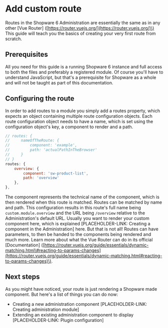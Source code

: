 # Add custom route

Routes in the Shopware 6 Administration are essentially the same as in any other \[Vue Router\] \([https://router.vuejs.org/](https://router.vuejs.org/)\) This guide will teach you the basics of creating your very first route from scratch.

## Prerequisites

All you need for this guide is a running Shopware 6 instance and full access to both the files and preferably a registered module. Of course you'll have to understand JavaScript, but that's a prerequisite for Shopware as a whole and will not be taught as part of this documentation.

## Configuring the route

In order to add routes to a module you simply add a routes property, which expects an object containing multiple route configuration objects. Each route configuration object needs to have a name, which is set using the configuration object's key, a component to render and a path.

```javascript
// routes: {
//     nameOfTheRoute: {
//         component: 'example',
//         path: 'actualPathInTheBrowser'
//     }
// }
routes: {
    overview: {
        component: 'sw-product-list',
        path: 'overview'
    },
},
```

The component represents the technical name of the component, which is then rendered when this route is matched. Routes can be matched by name and path. This configuration results in this route's full name being `custom.module.overview` and the URL being `/overview` relative to the Administration's default URL. Usually you want to render your custom component here, which is explained \[PLACEHOLDER-LINK: Creating a component in the Administration\] here. But that is not all! Routes can have parameters, to then be handed to the components being rendered and much more. Learn more about what the Vue Router can do in its official \[Documentation\] \([https://router.vuejs.org/guide/essentials/dynamic-matching.html\#reacting-to-params-changes](https://router.vuejs.org/guide/essentials/dynamic-matching.html#reacting-to-params-changes)\).

## Next steps

As you might have noticed, your route is just rendering a Shopware made component. But here's a list of things you can do now:

* Creating a new administration component \[PLACEHOLDER-LINK: Creating administration module\]
* Extending an existing administration component to display \[PLACEHOLDER-LINK: Plugin configuration\]

